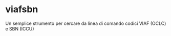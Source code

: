 viafsbn
=======

Un semplice strumento per cercare da linea di comando codici VIAF (OCLC) e SBN (ICCU)
